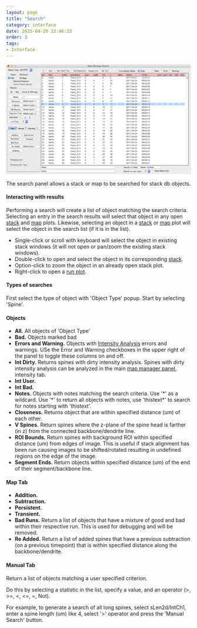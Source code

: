 ```yaml
---
layout: page
title: "Search"
category: interface
date: 2015-04-20 22:46:33
order: 3
tags:
- Interface
---
```



<IMG class="img-float-left" SRC="images/mm3/mm3-search-panel.png" WIDTH="900">

<div class="print-page-break"></div>

The search panel allows a stack or map to be searched for stack db objects.

#### Interacting with results

Performing a search will create a list of object matching the search criteria. Selecting an entry in the search results will select that object in any open [stack][3] and [map][2] plots. Likewise, selecting an object in a [stack][3] or [map][2] plot will select the object in the search list (if it is in the list).

  - Single-click or scroll with keyboard will select the object in existing stack windows (it will not open or pan/zoom the existing stack windows).
  - Double-click to open and select the object in its corresponding [stack][3].
  - Option-click to zoom the object in an already open stack plot.
  - Right-click to open a [run plot][4].

#### Types of searches

First select the type of object with 'Object Type' popup. Start by selecting 'Spine'.

#### Objects

  - **All.** All objects of 'Object Type'
  - **Bad.** Objects marked bad
  - **Errors and Warning.** Objects with [Intensity Analysis][5] errors and warnings. USe the Error and Warning checkboxes in the upper right of the panel to toggle these columns on and off.
  - **Int Dirty.** Returns spines with dirty intensity analysis. Spines with dirty intensity analysis can be analyzed in the main [map manager panel][6], intensity tab.
  - **Int User.**
  - **Int Bad.**
  - **Notes.** Objects with notes matching the search criteria. Use '\*' as a wildcard. Use '\*' to return all objects with notes, use 'thistext\*' to search for notes starting with 'thistext'.
  - **Closeness.** Returns object that are within specified distance (um) of each other.
  - **V Spines.** Return spines where the z-plane of the spine head is farther (in z) from the connected backbone/dendrite line.
  - **ROI Bounds.** Return spines with background ROI within specified distance (um) from edges of image. This is useful if stack alignment has been run causing images to be shifted/rotated resulting in undefined regions on the edge of the image.
  - **Segment Ends.** Return objects within specified distance (um) of the end of their segment/backbone line.
  
#### Map Tab

  - **Addition.**
  - **Subtraction.**
  - **Persistent.**
  - **Transient.**
  - **Bad Runs.** Return a list of objects that have a mixture of good and bad within their respective run. This is used for debugging and will be removed.
  - **Re Added.** Return a list of added spines that have a previous subtraction (on a previous timepoint) that is within specified distance along the backbone/dendrite.
  
#### Manual Tab
  Return a list of objects matching a user specified criterion.
  
  Do this by selecting a statistic in the list, specify a value, and an operator (>, >=, <, <=, =, Not).
  
  For example, to generate a search of all long spines, select sLen2d/IntCh1, enter a spine length (um) like 4, select '>' operator and press the 'Manual Search' button.
     
[1]: stack-browser
[2]: map-plot
[3]: stack-plot
[4]: run-plot
[5]: intensity
[6]: time-series-panel

